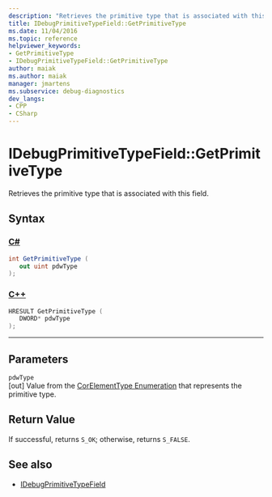 ```yaml
---
description: "Retrieves the primitive type that is associated with this field."
title: IDebugPrimitiveTypeField::GetPrimitiveType
ms.date: 11/04/2016
ms.topic: reference
helpviewer_keywords:
- GetPrimitiveType
- IDebugPrimitiveTypeField::GetPrimitiveType
author: maiak
ms.author: maiak
manager: jmartens
ms.subservice: debug-diagnostics
dev_langs:
- CPP
- CSharp
---
```

# IDebugPrimitiveTypeField::GetPrimitiveType

Retrieves the primitive type that is associated with this field.

## Syntax

### [C#](#tab/csharp)
```csharp
int GetPrimitiveType (
   out uint pdwType
);
```
### [C++](#tab/cpp)
```cpp
HRESULT GetPrimitiveType (
   DWORD* pdwType
);
```
---

## Parameters
`pdwType`\
[out] Value from the [CorElementType Enumeration](/dotnet/framework/unmanaged-api/metadata/corelementtype-enumeration) that represents the primitive type.

## Return Value
 If successful, returns `S_OK`; otherwise, returns `S_FALSE`.

## See also
- [IDebugPrimitiveTypeField](../../../extensibility/debugger/reference/idebugprimitivetypefield.md)

